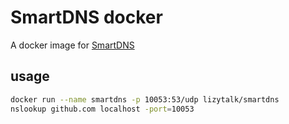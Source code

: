 # SmartDNS docker
A docker image for [SmartDNS](https://github.com/pymumu/smartdns)
## usage
``` bash
docker run --name smartdns -p 10053:53/udp lizytalk/smartdns
nslookup github.com localhost -port=10053
```
